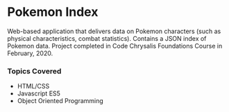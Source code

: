 # Pokemon Index

Web-based application that delivers data on Pokemon characters (such as physical characteristics, combat statistics). Contains a JSON index of Pokemon data. 
Project completed in Code Chrysalis Foundations Course in February, 2020.

### Topics Covered

* HTML/CSS
* Javascript ES5
* Object Oriented Programming
